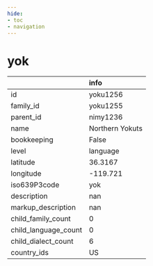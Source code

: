 ```yaml
---
hide:
- toc
- navigation
---
```

# yok
|                      | info            |
|:---------------------|:----------------|
| id                   | yoku1256        |
| family_id            | yoku1255        |
| parent_id            | nimy1236        |
| name                 | Northern Yokuts |
| bookkeeping          | False           |
| level                | language        |
| latitude             | 36.3167         |
| longitude            | -119.721        |
| iso639P3code         | yok             |
| description          | nan             |
| markup_description   | nan             |
| child_family_count   | 0               |
| child_language_count | 0               |
| child_dialect_count  | 6               |
| country_ids          | US              |